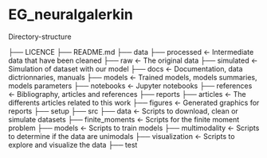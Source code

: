 # EG_neuralgalerkin

Directory-structure

├── LICENCE
├── README.md
├── data
    ├── processed		<- Intermediate data that have been cleaned	
    ├── raw			<- The original data
    ├── simulated		<- Simulation of dataset with our model
├── docs			<- Documentation, data dictrionnaries, manuals
├── models			<- Trained models, models summaries, models parameters
├── notebooks			<- Jupyter notebooks
├── references			<- Bibliography, articles and references
├── reports
    ├── articles		<- The differents articles related to this work
    ├── figures		<- Generated graphics for reports
├── setup
├── src
    ├── data			<- Scripts to download, clean or simulate datasets
    ├── finite_moments		<- Scripts for the finite moment problem
    ├── models			<- Scripts to train models
    ├── multimodality		<- Scripts to determine if the data are unimodals
    ├── visualization		<- Scripts to explore and visualize the data
├── test
